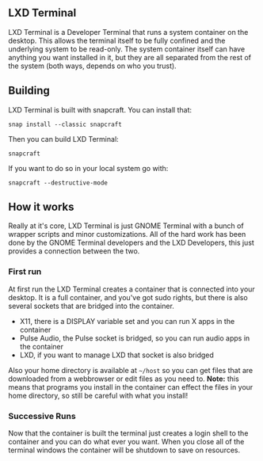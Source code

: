## LXD Terminal

LXD Terminal is a Developer Terminal that runs a system container on the desktop. This
allows the terminal itself to be fully confined and the underlying system to be
read-only. The system container itself can have anything you want installed in it, but
they are all separated from the rest of the system (both ways, depends on who you trust).

## Building

LXD Terminal is built with snapcraft. You can install that:

```
snap install --classic snapcraft
```

Then you can build LXD Terminal:

```
snapcraft
```

If you want to do so in your local system go with:

```
snapcraft --destructive-mode
```

## How it works

Really at it's core, LXD Terminal is just GNOME Terminal with a bunch of wrapper scripts
and minor customizations. All of the hard work has been done by the GNOME Terminal
developers and the LXD Developers, this just provides a connection between the two.

### First run

At first run the LXD Terminal creates a container that is connected into your desktop. It
is a full container, and you've got sudo rights, but there is also several sockets that
are bridged into the container.

 * X11, there is a DISPLAY variable set and you can run X apps in the container
 * Pulse Audio, the Pulse socket is bridged, so you can run audio apps in the container
 * LXD, if you want to manage LXD that socket is also bridged

Also your home directory is available at `~/host` so you can get files that are downloaded
from a webbrowser or edit files as you need to. **Note:** this means that programs
you install in the container can effect the files in your home directory, so still
be careful with what you install!

### Successive Runs

Now that the container is built the terminal just creates a login shell to the container
and you can do what ever you want. When you close all of the terminal windows the container
will be shutdown to save on resources.
